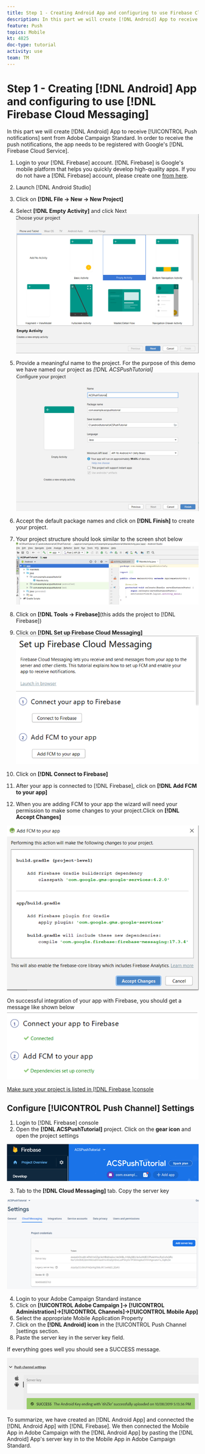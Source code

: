 ```yaml
---
title: Step 1 - Creating Android App and configuring to use Firebase Cloud Messaging
description: In this part we will create [!DNL Android] App to receive [!UICONTROL Push notifications] sent from Adobe Campaign Standard. In order to receive the push notifications, the app needs to be registered with Google's [!DNL Firebase Cloud Service].
feature: Push
topics: Mobile
kt: 4825
doc-type: tutorial
activity: use
team: TM
---
```


# Step 1 - Creating [!DNL Android] App and configuring to use [!DNL Firebase Cloud Messaging]

In this part we will create [!DNL Android] App to receive [!UICONTROL Push notifications] sent from Adobe Campaign Standard. In order to receive the push notifications, the app needs to be registered with Google's [!DNL Firebase Cloud Service].

1. Login to your [!DNL Firebase] account. [!DNL Firebase] is Google's mobile platform that helps you quickly develop high-quality apps. If you do not have a [!DNL Firebase] account, please create one [from here](https://firebase.google.com).
2. Launch [!DNL Android Studio]
3. Click on **[!DNL File -> New -> New Project]**
4. Select **[!DNL Empty Activity]** and click Next
  ![android-project](assets/android-project.PNG)

5. Provide a meaningful name to the project. For the purpose of this demo we have named our project as *[!DNL ACSPushTutorial]*
 ![android-project-configuration](assets/android-project-configuration.PNG)

6. Accept the default package names and click on **[!DNL Finish]** to create your project.
7. Your project structure should look similar to the screen shot below
  ![android-project-structure](assets/android-project-structure.PNG)
8. Click on **[!DNL Tools -> Firebase]**(this adds the project to [!DNL Firebase])
9. Click on **[!DNL Set up Firebase Cloud Messaging]** 
  ![setup firebase](assets/android-project-firebase-messaging.PNG)

10. Click on **[!DNL Connect to Firebase]**
11. After your app is connected to [!DNL Firebase], click on **[!DNL Add FCM to your app]**
12. When you are adding FCM to your app the wizard will need your permission to make some changes to your project.Click on **[!DNL Accept Changes]**

 ![[!DNL add-fcm-to-your-app]](assets/firebase-add-fcm-to-app.PNG)

On successful integration of your app with Firebase, you should get a message like shown below
 ![[!DNL fcm-successfull]](assets/android-firebase-success.PNG)

[Make sure your project is listed in [!DNL Firebase ]console](https://console.firebase.google.com/)

## Configure [!UICONTROL Push Channel] Settings

1. Login to [!DNL Firebase] console
2. Open the **[!DNL ACSPushTutorial]** project. Click on the **gear icon** and open the project settings

![project-settings](assets/firebase-project-settings.PNG)

3. Tab to the **[!DNL Cloud Messaging]** tab. Copy the server key

![server-key](assets/firebase-server-key.PNG)

4. Login to your Adobe Campaign Standard instance
5. Click on **[!UICONTROL Adobe Campaign ]-> [!UICONTROL Administration]->[!UICONTROL Channels]->[!UICONTROL Mobile App]**
6. Select the appropriate Mobile Application Property
7. Click on the **[!DNL Android] icon** in the [!UICONTROL Push Channel ]settings section.
8. Paste the server key in the server key field.

If everything goes well you should see a SUCCESS message.

![push-channel-settings](assets/push-channel-settings.PNG)

To summarize, we have created an [!DNL Android App] and connected the [!DNL Android App] with [!DNL Firebase]. We then connected the Mobile App in Adobe Campaign with the [!DNL Android App] by pasting the [!DNL Android] App's server key in to the Mobile App in Adobe Campaign Standard.
